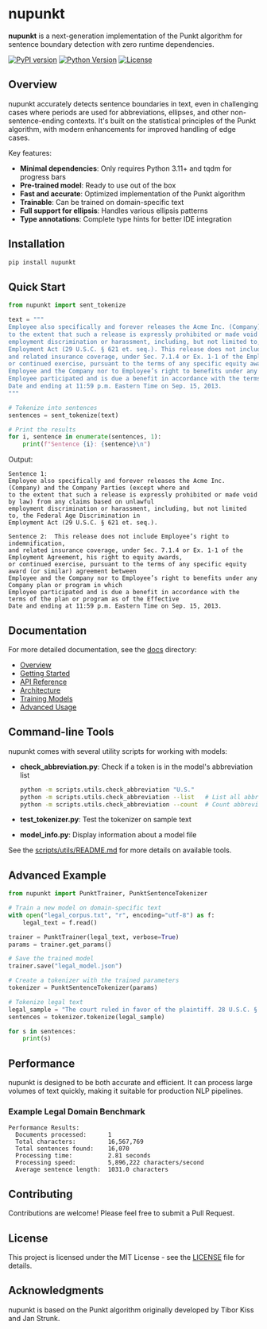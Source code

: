 # nupunkt

**nupunkt** is a next-generation implementation of the Punkt algorithm for sentence boundary detection with zero runtime dependencies.

[![PyPI version](https://badge.fury.io/py/nupunkt.svg)](https://badge.fury.io/py/nupunkt)
[![Python Version](https://img.shields.io/pypi/pyversions/nupunkt.svg)](https://pypi.org/project/nupunkt/)
[![License](https://img.shields.io/github/license/alea-institute/nupunkt.svg)](https://github.com/alea-institute/nupunkt/blob/main/LICENSE)

## Overview

nupunkt accurately detects sentence boundaries in text, even in challenging cases where periods are used for abbreviations, ellipses, and other non-sentence-ending contexts. It's built on the statistical principles of the Punkt algorithm, with modern enhancements for improved handling of edge cases.

Key features:
- **Minimal dependencies**: Only requires Python 3.11+ and tqdm for progress bars
- **Pre-trained model**: Ready to use out of the box
- **Fast and accurate**: Optimized implementation of the Punkt algorithm
- **Trainable**: Can be trained on domain-specific text
- **Full support for ellipsis**: Handles various ellipsis patterns
- **Type annotations**: Complete type hints for better IDE integration

## Installation

```bash
pip install nupunkt
```

## Quick Start

```python
from nupunkt import sent_tokenize

text = """
Employee also specifically and forever releases the Acme Inc. (Company) and the Company Parties (except where and 
to the extent that such a release is expressly prohibited or made void by law) from any claims based on unlawful 
employment discrimination or harassment, including, but not limited to, the Federal Age Discrimination in 
Employment Act (29 U.S.C. § 621 et. seq.). This release does not include Employee’s right to indemnification, 
and related insurance coverage, under Sec. 7.1.4 or Ex. 1-1 of the Employment Agreement, his right to equity awards,
or continued exercise, pursuant to the terms of any specific equity award (or similar) agreement between 
Employee and the Company nor to Employee’s right to benefits under any Company plan or program in which
Employee participated and is due a benefit in accordance with the terms of the plan or program as of the Effective
Date and ending at 11:59 p.m. Eastern Time on Sep. 15, 2013.
"""

# Tokenize into sentences
sentences = sent_tokenize(text)

# Print the results
for i, sentence in enumerate(sentences, 1):
    print(f"Sentence {i}: {sentence}\n")
```

Output:
```
Sentence 1:
Employee also specifically and forever releases the Acme Inc. (Company) and the Company Parties (except where and
to the extent that such a release is expressly prohibited or made void by law) from any claims based on unlawful
employment discrimination or harassment, including, but not limited to, the Federal Age Discrimination in
Employment Act (29 U.S.C. § 621 et. seq.).

Sentence 2:  This release does not include Employee’s right to indemnification,
and related insurance coverage, under Sec. 7.1.4 or Ex. 1-1 of the Employment Agreement, his right to equity awards,
or continued exercise, pursuant to the terms of any specific equity award (or similar) agreement between
Employee and the Company nor to Employee’s right to benefits under any Company plan or program in which
Employee participated and is due a benefit in accordance with the terms of the plan or program as of the Effective
Date and ending at 11:59 p.m. Eastern Time on Sep. 15, 2013.
```

## Documentation

For more detailed documentation, see the [docs](./docs) directory:

- [Overview](./docs/overview.md)
- [Getting Started](./docs/getting_started.md)
- [API Reference](./docs/api_reference.md)
- [Architecture](./docs/architecture.md)
- [Training Models](./docs/training_models.md)
- [Advanced Usage](./docs/advanced_usage.md)

## Command-line Tools

nupunkt comes with several utility scripts for working with models:

- **check_abbreviation.py**: Check if a token is in the model's abbreviation list
  ```bash
  python -m scripts.utils.check_abbreviation "U.S." 
  python -m scripts.utils.check_abbreviation --list   # List all abbreviations
  python -m scripts.utils.check_abbreviation --count  # Count abbreviations
  ```

- **test_tokenizer.py**: Test the tokenizer on sample text
- **model_info.py**: Display information about a model file

See the [scripts/utils/README.md](./scripts/utils/README.md) for more details on available tools.

## Advanced Example

```python
from nupunkt import PunktTrainer, PunktSentenceTokenizer

# Train a new model on domain-specific text
with open("legal_corpus.txt", "r", encoding="utf-8") as f:
    legal_text = f.read()

trainer = PunktTrainer(legal_text, verbose=True)
params = trainer.get_params()

# Save the trained model
trainer.save("legal_model.json")

# Create a tokenizer with the trained parameters
tokenizer = PunktSentenceTokenizer(params)

# Tokenize legal text
legal_sample = "The court ruled in favor of the plaintiff. 28 U.S.C. § 1332 provides jurisdiction."
sentences = tokenizer.tokenize(legal_sample)

for s in sentences:
    print(s)
```

## Performance

nupunkt is designed to be both accurate and efficient. It can process large volumes of text quickly, making it suitable for production NLP pipelines.


### Example Legal Domain Benchmark
```
Performance Results:
  Documents processed:      1
  Total characters:         16,567,769
  Total sentences found:    16,070
  Processing time:          2.81 seconds
  Processing speed:         5,896,222 characters/second
  Average sentence length:  1031.0 characters
```

## Contributing

Contributions are welcome! Please feel free to submit a Pull Request.

## License

This project is licensed under the MIT License - see the [LICENSE](LICENSE) file for details.

## Acknowledgments

nupunkt is based on the Punkt algorithm originally developed by Tibor Kiss and Jan Strunk.